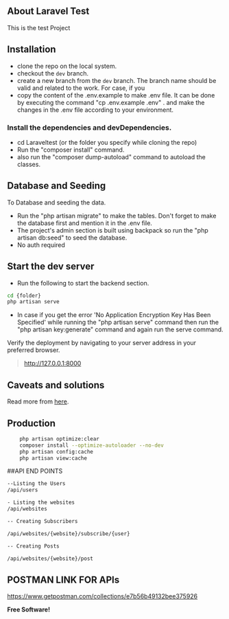 ## About Laravel Test

This is the test Project


## Installation

- clone the repo on the local system.
- checkout the `dev` branch.
- create a new branch from the `dev` branch. The branch name should be valid and related to the work. For case, if you
- copy the content of the .env.example to make .env file. It can be done by executing the command "cp .env.example .env"
  . and make the changes in the .env file according to your environment.

### Install the dependencies and devDependencies.

- cd Laraveltest (or the folder you specify while cloning the repo)
- Run the "composer install" command.
- also run the "composer dump-autoload" command to autoload the classes.

## Database and Seeding

To Database and seeding the data.

- Run the "php artisan migrate" to make the tables. Don't forget to make the database first and mention it in the .env
  file.
- The project's admin section is built using backpack so run the "php artisan db:seed" to seed the database.
- No auth required

## Start the dev server

- Run the following to start the backend section.

```zsh
cd {folder}
php artisan serve
```

- In case if you get the error 'No Application Encryption Key Has Been Specified' while running the "php artisan serve"
  command then run the "php artisan key:generate" command and again run the serve command.

Verify the deployment by navigating to your server address in your preferred browser.

> http://127.0.0.1:8000

## Caveats and solutions

Read more from [here](https://laravel.com/docs/8.x/queues#running-the-queue-worker).

## Production

```sh
    php artisan optimize:clear
    composer install --optimize-autoloader --no-dev
    php artisan config:cache
    php artisan view:cache
```

##API END POINTS
```sh
--Listing the Users
/api/users

- Listing the websites
/api/websites

-- Creating Subscribers

/api/websites/{website}/subscribe/{user}

-- Creating Posts

/api/websites/{website}/post
```
## POSTMAN LINK FOR APIs
https://www.getpostman.com/collections/e7b56b49132bee375926

**Free Software!**
